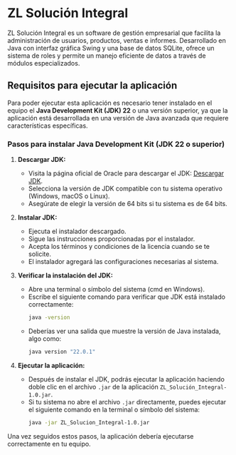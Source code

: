 # ZL Solución Integral

ZL Solución Integral es un software de gestión empresarial que facilita la administración de usuarios, productos, ventas e informes. Desarrollado en Java con interfaz gráfica Swing y una base de datos SQLite, ofrece un sistema de roles y permite un manejo eficiente de datos a través de módulos especializados.

## Requisitos para ejecutar la aplicación

Para poder ejecutar esta aplicación es necesario tener instalado en el equipo el **Java Development Kit (JDK) 22** o una versión superior, ya que la aplicación está desarrollada en una versión de Java avanzada que requiere características específicas.

### Pasos para instalar Java Development Kit (JDK 22 o superior)

1. **Descargar JDK:**
   - Visita la página oficial de Oracle para descargar el JDK: [Descargar JDK](https://www.oracle.com/java/technologies/javase-jdk22-downloads.html).
   - Selecciona la versión de JDK compatible con tu sistema operativo (Windows, macOS o Linux).
   - Asegúrate de elegir la versión de 64 bits si tu sistema es de 64 bits.

2. **Instalar JDK:**
   - Ejecuta el instalador descargado.
   - Sigue las instrucciones proporcionadas por el instalador.
   - Acepta los términos y condiciones de la licencia cuando se te solicite.
   - El instalador agregará las configuraciones necesarias al sistema.

3. **Verificar la instalación del JDK:**
   - Abre una terminal o símbolo del sistema (cmd en Windows).
   - Escribe el siguiente comando para verificar que JDK está instalado correctamente:
     ```bash
     java -version
     ```
   - Deberías ver una salida que muestre la versión de Java instalada, algo como:
     ```bash
     java version "22.0.1"
     ```

4. **Ejecutar la aplicación:**
   - Después de instalar el JDK, podrás ejecutar la aplicación haciendo doble clic en el archivo `.jar` de la aplicación `ZL_Solución_Integral-1.0.jar`.
   - Si tu sistema no abre el archivo `.jar` directamente, puedes ejecutar el siguiente comando en la terminal o símbolo del sistema:
     ```bash
     java -jar ZL_Solucion_Integral-1.0.jar
     ```

Una vez seguidos estos pasos, la aplicación debería ejecutarse correctamente en tu equipo.

